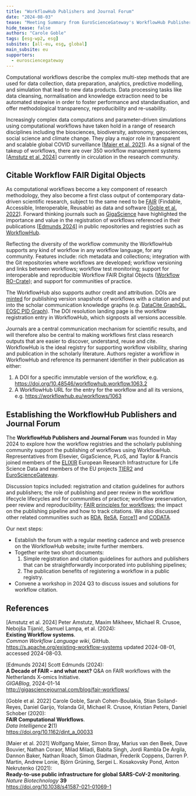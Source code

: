 ```yaml
---
title: "WorkflowHub Publishers and Journal Forum"
date: "2024-08-03"
tease: "Meeting Summary from EuroScienceGateway's WorkflowHub Publishers and Journal Forum"
hide_tease: false
authors: "Carole Goble"
tags: [esg-wp2, esg]
subsites: [all-eu, esg, global]
main_subsite: eu
supporters:
  - eurosciencegateway
---
```


Computational workflows describe the complex multi-step methods that are used for data collection, data preparation, analytics, predictive modelling, and simulation that lead to new data products. Data processing tasks like data cleansing, normalisation and knowledge extraction need to be automated stepwise in order to foster performance and standardisation, and offer methodological transparency, reproducibility and re-usability. 

Increasingly complex data computations and parameter-driven simulations using computational workflows have taken hold in a range of research disciplines including the biosciences, biodiversity, astronomy, geosciences, social science and climate change. They play a major role in transparent and scalable global COVID surveillance [[Maier et al. 2021]]. As a signal of the takeup of workflows, there are over 350 workflow management systems [[Amstutz et al. 2024]] currently in circulation in the research community.


## Citable Workflow FAIR Digital Objects

As computational workflows become a key component of research methodology, they also become a first class output of contemporary data-driven scientific research, subject to the same need to be [FAIR](https://www.go-fair.org/fair-principles/) (Findable, Accessible, Interoperable, Reusable) as data and software [[Goble et al. 2022]]. Forward thinking journals such as [GigaScience](https://academic.oup.com/gigascience) have highlighted the importance and value in the registration of workflows referenced in their publications [[Edmunds 2024]] in public repositories and registries such as [WorkflowHub](https://workflowhub.eu/).

Reflecting the diversity of the workflow community the WorkflowHub supports any kind of workflow in any workflow language, for any community. Features include: rich metadata and collections; integration with the Git repositories where workflows are developed; workflow versioning and links between workflows; workflow test monitoring; support for interoperable and reproducible Workflow FAIR Digital Objects ([Workflow RO-Crate](https://w3id.org/workflowhub/workflow-ro-crate/)); and support for communities of practice.

The WorkflowHub also supports author credit and attribution. DOIs are [minted](https://about.workflowhub.eu/docs/citable/) for publishing version snapshots of workflows with a citation and put into the scholar communication knowledge graphs (e.g. [DataCite GraphQL](https://support.datacite.org/docs/datacite-graphql-api-guide), [EOSC PID Graph](https://faircore4eosc.eu/eosc-core-components/eosc-pid-graph-pid-graph)). The DOI resolution landing page is the workflow registration entry in WorkflowHub, which signposts all versions accessible.

Journals are a central communication mechanism for scientific results, and will therefore also be central to making workflows first class research outputs that are easier to discover, understand, reuse and cite.  WorkflowHub is the ideal registry for supporting workflow visibility, sharing and publication in the scholarly literature. Authors register a workflow in WorkflowHub and reference its permanent identifier in their publication as either:

1. A DOI for a specific immutable version of the workflow, e.g. <https://doi.org/10.48546/workflowhub.workflow.1063.2>
2. A WorkflowHub URL for the entry for the workflow and all its versions, e.g. <https://workflowhub.eu/workflows/1063>


## Establishing the WorkflowHub Publishers and Journal Forum

The **WorkflowHub Publishers and Journal Forum** was founded in May 2024 to explore how the workflow registries and the scholarly publishing community support the publishing of workflows using WorkflowHub. Representatives from Elsevier, GigaScience, PLoS, and Taylor & Francis joined members of the [ELIXIR](https://elixir-europe.org/) European Research Infrastructure for Life Science Data and members of the EU projects [TIER2](https://tier2-project.eu/) and [EuroScienceGateway](https://eurosciencegateway.eu/).  

Discussion topics included: registration and citation guidelines for authors and publishers; the role of publishing and peer review in the workflow lifecycle lifecycles and for communities of practice; workflow preservation, peer review and reproducibility; [FAIR principles for workflows](https://workflows.community/groups/fair/); the impact on the publishing pipeline and how to track citations. We also discussed other related communities such as [RDA](https://www.rd-alliance.org/groups/complex-citations-working-group/), [ReSA](https://www.researchsoft.org/taskforces/), [Force11](https://force11.org/groups/software-citation-implementation-working-group/) and [CODATA](https://codata.org/).

Our next steps:
- Establish the forum with a regular meeting cadence and web presence on the WorkflowHub website; invite further members.
- Together write two short documents:
  1. Simple registration and citation guidelines for authors and publishers that can be straightforwardly incorporated into publishing pipelines;
  2. The publication benefits of registering a workflow in a public registry.
- Convene a workshop in 2024 Q3 to discuss issues and solutions for workflow citation.


## References

\[Amstutz et al. 2024\] Peter Amstutz, Maxim Mikheev, Michael R. Crusoe, Nebojša Tijanić, Samuel Lampa, et al. (2024):  
**Existing Workflow systems**.  
_Common Workflow Language wiki_, GitHub.  
https://s.apache.org/existing-workflow-systems updated 2024-08-01, accessed 2024-08-03.

\[Edmunds 2024\] 
Scott Edmunds (2024):  
**A Decade of FAIR – and what next?** Q\&A on FAIR workflows with the Netherlands X-omics Initiative.  
_GIGABlog_, 2024-01-14  
<http://gigasciencejournal.com/blog/fair-workflows/>

\[Goble et al. 2022\] Carole Goble, Sarah Cohen-Boulakia, Stian Soiland-Reyes, Daniel Garijo, Yolanda Gil, Michael R. Crusoe, Kristian Peters, Daniel Schober (2020):  
**FAIR Computational Workflows**.  
_Data Intelligence_ **2**(1)  
<https://doi.org/10.1162/dint_a_00033>

\[Maier et al. 2021\] Wolfgang Maier, Simon Bray, Marius van den Beek, Dave Bouvier, Nathan Coraor, Milad Miladi, Babita Singh, Jordi Rambla De Argila, Dannon Baker, Nathan Roach, Simon Gladman, Frederik Coppens, Darren P. Martin, Andrew Lonie, Björn Grüning, Sergei L. Kosakovsky Pond, Anton Nekrutenko (2021):  
**Ready-to-use public infrastructure for global SARS-CoV-2 monitoring**.  
_Nature Biotechnology_ **39**  
<https://doi.org/10.1038/s41587-021-01069-1>

<!-- hyperlinks for the inline [[citations]]  -->

[Amstutz et al. 2024]: https://s.apache.org/existing-workflow-systems "Existing Workflow systems"
[Edmunds 2024]: http://gigasciencejournal.com/blog/fair-workflows/ "A Decade of FAIR – and what next?"
[Goble et al. 2022]: https://doi.org/10.1162/dint_a_00033 "FAIR Computational Workflows"
[Maier et al. 2021]: https://doi.org/10.1038/s41587-021-01069-1 "Ready-to-use public infrastructure for global SARS-CoV-2 monitoring"
